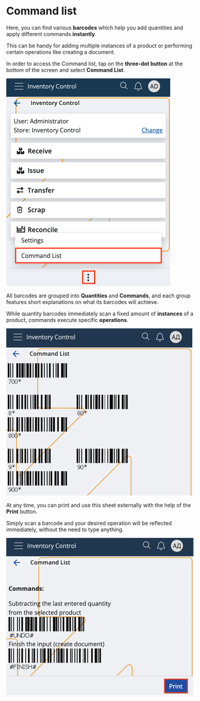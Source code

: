 # Command list

Here, you can find various **barcodes** which help you add quantities and apply different commands **instantly**.

This can be handy for adding multiple instances of a product or performing certain operations like creating a document.

In order to access the Command list, tap on the **three-dot button** at the bottom of the screen and select **Command List**.

![Settings](pictures/command_list_click.png)

All barcodes are grouped into **Quantities** and **Commands**, and each group features short explanations on what its barcodes will achieve.

While quantity barcodes immediately scan a fixed amount of **instances** of a product, commands execute specific **operations**.

![Command list](pictures/commands_list.png)

At any time, you can print and use this sheet externally with the help of the **Print** button.

Simply scan a barcode and your desired operation will be reflected immediately, without the need to type anything.

![Command list](pictures/print.png)
